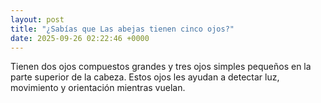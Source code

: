```yaml
---
layout: post
title: "¿Sabías que Las abejas tienen cinco ojos?"
date: 2025-09-26 02:22:46 +0000
---
```


Tienen dos ojos compuestos grandes y tres ojos simples pequeños en la parte superior de la cabeza. Estos ojos les ayudan a detectar luz, movimiento y orientación mientras vuelan.


